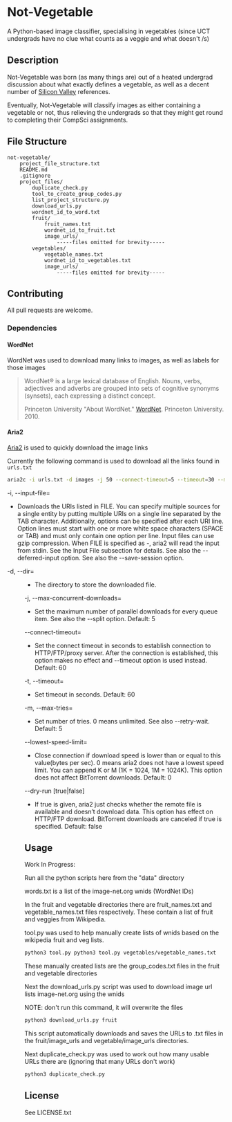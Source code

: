 # Not-Vegetable
A Python-based image classifier, specialising in vegetables (since UCT undergrads have no clue what counts as a veggie and what doesn't /s)

## Description

Not-Vegetable was born (as many things are) out of a heated undergrad discussion about what exactly defines a vegetable, as well as a decent number of [Silicon Valley](https://www.youtube.com/watch?v=pqTntG1RXSY) references.

Eventually, Not-Vegetable will classify images as either containing a vegetable or not, thus relieving the undergrads so that they might get round to completing their CompSci assignments.

## File Structure
```
not-vegetable/
    project_file_structure.txt
    README.md
    .gitignore
    project_files/
        duplicate_check.py
        tool_to_create_group_codes.py
        list_project_structure.py
        download_urls.py
        wordnet_id_to_word.txt
        fruit/
            fruit_names.txt
            wordnet_id_to_fruit.txt
            image_urls/
                -----files omitted for brevity-----
        vegetables/
            vegetable_names.txt
            wordnet_id_to_vegetables.txt
            image_urls/
                -----files omitted for brevity-----
```



## Contributing
All pull requests are welcome.

### Dependencies
#### WordNet
WordNet was used to download many links to images, as well as labels for those images
> WordNet® is a large lexical database of English. Nouns, verbs, adjectives and adverbs are grouped into sets of cognitive synonyms (synsets), each expressing a distinct concept.
> 
> Princeton University "About WordNet." [WordNet](https://wordnet.princeton.edu/). Princeton University. 2010. 

#### Aria2
[Aria2](https://aria2.github.io/manual/en/html/aria2c.html) is used to quickly download the image links

Currently the following command is used to download all the links found in ```urls.txt```
```bash
aria2c -i urls.txt -d images -j 50 --connect-timeout=5 --timeout=30 --max-tries=2 --lowest-speed-limit=1K
```

-i, --input-file=<FILE>
* Downloads the URIs listed in FILE. You can specify multiple sources for a single entity by putting multiple URIs on a single line separated by the TAB character. Additionally, options can be specified after each URI line. Option lines must start with one or more white space characters (SPACE or TAB) and must only contain one option per line. Input files can use gzip compression. When FILE is specified as -, aria2 will read the input from stdin. See the Input File subsection for details. See also the --deferred-input option. See also the --save-session option.

-d, --dir=<DIR>
* The directory to store the downloaded file.

-j, --max-concurrent-downloads=<N>
* Set the maximum number of parallel downloads for every queue item. See also the --split option. Default: 5

--connect-timeout=<SEC>
* Set the connect timeout in seconds to establish connection to HTTP/FTP/proxy server. After the connection is established, this option makes no effect and --timeout option is used instead. Default: 60

-t, --timeout=<SEC>
* Set timeout in seconds. Default: 60

-m, --max-tries=<N>
* Set number of tries. 0 means unlimited. See also --retry-wait. Default: 5

--lowest-speed-limit=<SPEED>
* Close connection if download speed is lower than or equal to this value(bytes per sec). 0 means aria2 does not have a lowest speed limit. You can append K or M (1K = 1024, 1M = 1024K). This option does not affect BitTorrent downloads. Default: 0

--dry-run [true|false]
* If true is given, aria2 just checks whether the remote file is available and doesn’t download data. This option has effect on HTTP/FTP download. BitTorrent downloads are canceled if true is specified. Default: false



## Usage

Work In Progress:

Run all the python scripts here from the "data" directory

words.txt is a list of the image-net.org wnids (WordNet IDs)

In the fruit and vegetable directories there are fruit_names.txt and vegetable_names.txt files respectively. These contain a list of fruit and veggies from Wikipedia.

tool.py was used to help manually create lists of wnids based on the wikipedia fruit and veg lists.

```bash
python3 tool.py python3 tool.py vegetables/vegetable_names.txt
```

These manually created lists are the group_codes.txt files in the fruit and vegetable directories

Next the download_urls.py script was used to download image url lists image-net.org using the wnids

NOTE: don't run this command, it will overwrite the files
```bash
python3 download_urls.py fruit
```

This script automatically downloads and saves the URLs to .txt files in the fruit/image_urls and vegetable/image_urls directories.

Next duplicate_check.py was used to work out how many usable URLs there are (ignoring that many URLs don't work)
```bash
python3 duplicate_check.py
```


## License
See LICENSE.txt

